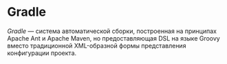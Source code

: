# Gradle

*Gradle* — система автоматической сборки, построенная на принципах Apache Ant и Apache Maven, но предоставляющая DSL на языке Groovy вместо традиционной XML-образной формы представления конфигурации проекта. 